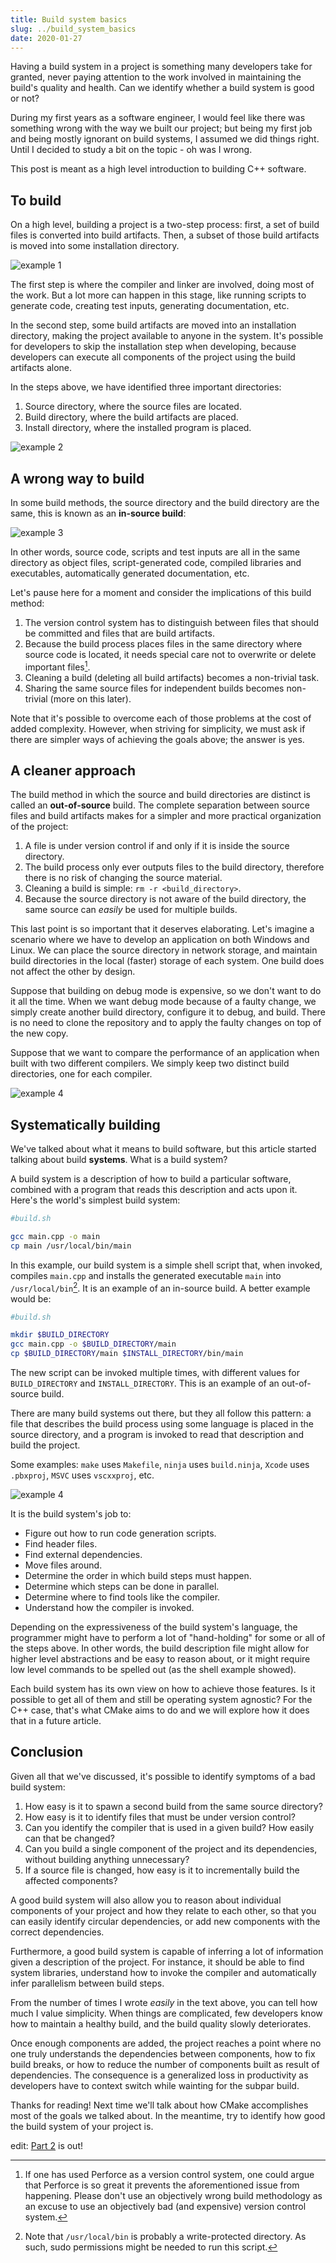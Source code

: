 ```yaml
---
title: Build system basics
slug: ../build_system_basics
date: 2020-01-27
---
```


Having a build system in a project is something many developers take for
granted, never paying attention to the work involved in maintaining the build's
quality and health. Can we identify whether a build system is good or not?

During my first years as a software engineer, I would feel like there was
something wrong with the way we built our project; but being my first job and
being mostly ignorant on build systems, I assumed we did things right. Until I
decided to study a bit on the topic - oh was I wrong.

This post is meant as a high level introduction to building C++ software.

## To build

On a high level, building a project is a two-step process: first, a set of
build files is converted into build artifacts. Then, a subset of those build
artifacts is moved into some installation directory.

![example 1](to_build.svg)

The first step is where the compiler and linker are involved, doing most of the
work. But a lot more can happen in this stage, like running scripts to generate
code, creating test inputs, generating documentation, etc.

In the second step, some build artifacts are moved into an installation
directory, making the project available to anyone in the system. It's possible
for developers to skip the installation step when developing, because
developers can execute all components of the project using the build
artifacts alone.

In the steps above, we have identified three important directories:

1. Source directory, where the source files are located.
2. Build directory, where the build artifacts are placed.
3. Install directory, where the installed program is placed.

![example 2](locations.svg)

## A wrong way to build

In some build methods, the source directory and the build directory are the
same, this is known as an __in-source build__:

![example 3](in_source.svg)

In other words, source code, scripts and test inputs are all in the same
directory as object files, script-generated code, compiled libraries and
executables, automatically generated documentation, etc.

Let's pause here for a moment and consider the implications of this build
method:

1. The version control system has to distinguish between files that should be
committed and files that are build artifacts.
2. Because the build process places files in the same directory where source
code is located, it needs special care not to overwrite or delete important
files[^1].
3. Cleaning a build (deleting all build artifacts) becomes a non-trivial task.
4. Sharing the same source files for independent builds becomes non-trivial
(more on this later).

Note that it's possible to overcome each of those problems at the cost of added
complexity. However, when striving for simplicity, we must ask if there are
simpler ways of achieving the goals above; the answer is yes.

## A cleaner approach

The build method in which the source and build directories are distinct is
called an __out-of-source__ build. The complete separation between source files
and build artifacts makes for a simpler and more practical organization of the
project:

1. A file is under version control if and only if it is inside the source
directory.
2. The build process only ever outputs files to the build directory, therefore
there is no risk of changing the source material.
3. Cleaning a build is simple: `rm -r <build_directory>`.
4. Because the source directory is not aware of the build directory, the same
source can _easily_ be used for multiple builds.

This last point is so important that it deserves elaborating. Let's imagine a
scenario where we have to develop an application on both Windows and Linux.  We
can place the source directory in network storage, and maintain build
directories in the local (faster) storage of each system. One build does not
affect the other by design.

Suppose that building on debug mode is expensive, so we don't want to do it all
the time. When we want debug mode because of a faulty change, we simply create
another build directory, configure it to debug, and build. There is no need to
clone the repository and to apply the faulty changes on top of the new copy.

Suppose that we want to compare the performance of an application when built
with two different compilers. We simply keep two distinct build directories,
one for each compiler.

![example 4](out_of_source.svg)

## Systematically building

We've talked about what it means to build software, but this article started
talking about build __systems__. What is a build system?

A build system is a description of how to build a particular software, combined
with a program that reads this description and acts upon it. Here's the world's
simplest build system:

```bash
#build.sh

gcc main.cpp -o main
cp main /usr/local/bin/main
```

In this example, our build system is a simple shell script that, when invoked,
compiles `main.cpp` and installs the generated executable `main` into
`/usr/local/bin`[^2]. It is an example of an in-source build. A better example
would be:

```bash
#build.sh

mkdir $BUILD_DIRECTORY
gcc main.cpp -o $BUILD_DIRECTORY/main
cp $BUILD_DIRECTORY/main $INSTALL_DIRECTORY/bin/main
```

The new script can be invoked multiple times, with different values for
`BUILD_DIRECTORY` and `INSTALL_DIRECTORY`. This is an example of an
out-of-source build.

There are many build systems out there, but they all follow this pattern: a
file that describes the build process using some language is placed in the
source directory, and a program is invoked to read that description and build
the project.

Some examples: `make` uses `Makefile`, `ninja` uses `build.ninja`, `Xcode` uses
`.pbxproj`, `MSVC` uses `vscxxproj`, etc.

![example 4](different_systems.svg)

It is the build system's job to:

* Figure out how to run code generation scripts.
* Find header files.
* Find external dependencies.
* Move files around.
* Determine the order in which build steps must happen.
* Determine which steps can be done in parallel.
* Determine where to find tools like the compiler.
* Understand how the compiler is invoked.

Depending on the expressiveness of the build system's language, the programmer
might have to perform a lot of "hand-holding" for some or all of the steps
above. In other words, the build description file might allow for higher level
abstractions and be easy to reason about, or it might require low level
commands to be spelled out (as the shell example showed).

Each build system has its own view on how to achieve those features. Is it
possible to get all of them and still be operating system agnostic? For the C++
case, that's what CMake aims to do and we will explore how it does that in a
future article.

## Conclusion

Given all that we've discussed, it's possible to identify symptoms of a bad
build system:

1. How easy is it to spawn a second build from the same source directory?
2. How easy is it to identify files that must be under version control?
3. Can you identify the compiler that is used in a given build? How easily can
that be changed?
4. Can you build a single component of the project and its dependencies,
without building anything unnecessary?
5. If a source file is changed, how easy is it to incrementally build the
affected components?

A good build system will also allow you to reason about individual components
of your project and how they relate to each other, so that you can easily
identify circular dependencies, or add new components with the correct
dependencies.

Furthermore, a good build system is capable of inferring a lot of information
given a description of the project. For instance, it should be able to find
system libraries, understand how to invoke the compiler and automatically infer
parallelism between build steps.

From the number of times I wrote _easily_ in the text above, you can tell how
much I value simplicity. When things are complicated, few developers know how
to maintain a healthy build, and the build quality slowly deteriorates.

Once enough components are added, the project reaches a point where no one
truly understands the dependencies between components, how to fix build breaks,
or how to reduce the number of components built as result of dependencies. The
consequence is a generalized loss in productivity as developers have to context
switch while wainting for the subpar build.

Thanks for reading! Next time we'll talk about how CMake accomplishes most of
the goals we talked about. In the meantime, try to identify how good the build
system of your project is.

edit: [Part 2] is out!

[^1]: If one has used Perforce as a version control system, one could argue
that Perforce is so great it prevents the aforementioned issue from happening.
Please don't use an objectively wrong build methodology as an excuse to use an
objectively bad (and expensive) version control system.

[^2]: Note that `/usr/local/bin` is probably a write-protected directory. As
such, sudo permissions might be needed to run this script.

[Part 2]: http://felipepiovezan.gitlab.io/blog/build_system_p2/
